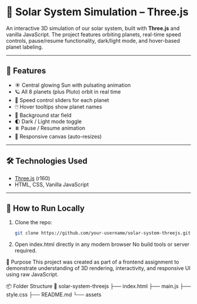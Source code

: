# 🌌 Solar System Simulation – Three.js

An interactive 3D simulation of our solar system, built with **Three.js** and vanilla JavaScript. The project features orbiting planets, real-time speed controls, pause/resume functionality, dark/light mode, and hover-based planet labeling.

---

## 🚀 Features

- ☀️ Central glowing Sun with pulsating animation
- 🪐 All 8 planets (plus Pluto) orbit in real time
- 🧭 Speed control sliders for each planet
- 🖱️ Hover tooltips show planet names
- 🌌 Background star field
- 🌓 Dark / Light mode toggle
- ⏸️ Pause / Resume animation
- 🔭 Responsive canvas (auto-resizes)

---

## 🛠️ Technologies Used

- [Three.js](https://threejs.org/) (r160)
- HTML, CSS, Vanilla JavaScript

---

## 📁 How to Run Locally

1. Clone the repo:
   ```bash
   git clone https://github.com/your-username/solar-system-threejs.git

2. Open index.html directly in any modern browser
    No build tools or server required.


🎯 Purpose
This project was created as part of a frontend assignment to demonstrate understanding of 3D rendering, interactivity, and responsive UI using raw JavaScript.


📦 Folder Structure
  📁 solar-system-threejs
  ├── index.html
  ├── main.js
  ├── style.css
  ├── README.md
  └── assets